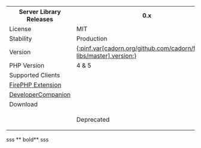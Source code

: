 
<table class="pivot">
    <tr>
        <th>Server Library Releases</th>
        <th>0.x</th>
        <th>1.x</th>
    </tr>
    <tr>
        <td>License</td>
        <td class="center">MIT</td>
        <td class="center">MIT</td>
    </tr>
    <tr>
        <td>Stability</td>
        <td class="center">Production</td>
        <td class="center">Beta</td>
    </tr>
    <tr>
        <td>Version</td>
        <td class="center">
            <a href="http://www.firephp.org/HQ/Install.htm" target="_blank">{:pinf.var[cadorn.org/github.com/cadorn/firephp-libs/master].version:}</a>
        </td>
        <td class="center">
            <a href="{:pinf.docs.baseUrl:}API/Overview">{:pinf.var[cadorn.org/github/firephp-libs/programs/standalone/master].version:}</a>
        </td>
    </tr>
    <tr>
        <td>PHP Version</td>
        <td class="center">4 &amp; 5</td>
        <td class="center">5.1+</td>
    </tr>
    <tr class="heading">
        <td>Supported Clients</td>
        <td colspan="2">&nbsp;</td>
    </tr>
    <tr>
        <td><a href="http://www.firephp.org/" target="_blank">FirePHP Extension</a></td>
        <td class="center"><div class="icon-yes"></div></td>
        <td class="center"><a href="../FAQ/#Is FirePHP 1.0 backwards compatible">limited</a></td>
    </tr>
    <tr>
        <td><a href="http://www.developercompanion.com/" target="_blank">DeveloperCompanion</a></td>
        <td class="center"><div class="icon-yes"></div></td>
        <td class="center"><div class="icon-yes"></div></td>
    </tr>
    <tr class="heading">
        <td>Download</td>
        <td colspan="2">&nbsp;</td>
    </tr>
    <tr>
        <td>&nbsp;</td>
        <td class="center">Deprecated</td>
        <td class="center">
            <a class="img" href="http://docs.sourcemint.org/cadorn.org/github/firephp-libs/programs/standalone/master/-bundles/firephp.all.zip"><img src="/resources/images/download_zip.png" width="67" height="45" border="0"/></a>
            <a class="img" href="http://docs.sourcemint.org/cadorn.org/github/firephp-libs/programs/standalone/master/-bundles/firephp.phar"><img src="/resources/images/download_phar.png" width="67" height="45" border="0"/></a>
        </td>
    </tr>
</table>

sss ** bold** sss
